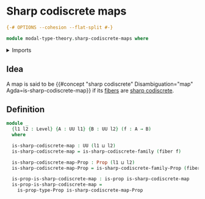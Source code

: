 # Sharp codiscrete maps

```agda
{-# OPTIONS --cohesion --flat-split #-}

module modal-type-theory.sharp-codiscrete-maps where
```

<details><summary>Imports</summary>

```agda
open import foundation.dependent-products-propositions
open import foundation.fibers-of-maps
open import foundation.propositions
open import foundation.universe-levels

open import modal-type-theory.sharp-codiscrete-types
```

</details>

## Idea

A map is said to be
{{#concept "sharp codiscrete" Disambiguation="map" Agda=is-sharp-codiscrete-map}}
if its [fibers](foundation-core.fibers-of-maps.md) are
[sharp codiscrete](modal-type-theory.sharp-codiscrete-types.md).

## Definition

```agda
module _
  {l1 l2 : Level} {A : UU l1} {B : UU l2} (f : A → B)
  where

  is-sharp-codiscrete-map : UU (l1 ⊔ l2)
  is-sharp-codiscrete-map = is-sharp-codiscrete-family (fiber f)

  is-sharp-codiscrete-map-Prop : Prop (l1 ⊔ l2)
  is-sharp-codiscrete-map-Prop = is-sharp-codiscrete-family-Prop (fiber f)

  is-prop-is-sharp-codiscrete-map : is-prop is-sharp-codiscrete-map
  is-prop-is-sharp-codiscrete-map =
    is-prop-type-Prop is-sharp-codiscrete-map-Prop
```
